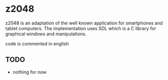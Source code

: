 # z2048

z2048 is an adaptation of the well known application for smartphones and tablet computers. The implementation uses SDL which is a C library for graphical windows and manipulations.

code is commented in english

## TODO
* nothing for now